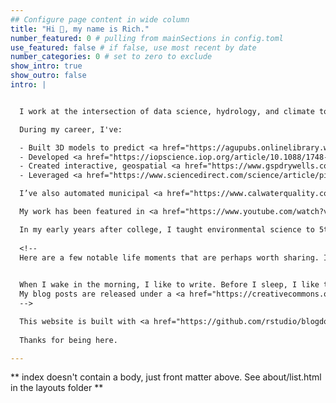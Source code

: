 ```yaml
---
## Configure page content in wide column
title: "Hi 👋, my name is Rich."
number_featured: 0 # pulling from mainSections in config.toml
use_featured: false # if false, use most recent by date
number_categories: 0 # set to zero to exclude
show_intro: true
show_outro: false
intro: |


  I work at the intersection of data science, hydrology, and climate to measure and model the water and energy systems that sustain humanity. My expertise spans modeling, geospatial programming, and natural resource management. I currently lead innovation teams that build technology for electric utilities. 

  During my career, I've:  

  - Built 3D models to predict <a href="https://agupubs.onlinelibrary.wiley.com/doi/10.1029/2020WR028655" target="_blank">groundwater flow</a> and <a href="https://agupubs.onlinelibrary.wiley.com/doi/full/10.1029/2023WR035446" target="_blank">contaminant transport</a> in aquifers critical to global food and water supply.  
  - Developed <a href="https://iopscience.iop.org/article/10.1088/1748-9326/ab6f10" target="_blank">regional-scale models</a> to predict well failures due to drought and unsustainable management, with a focus on <a href="https://www.nature.com/articles/s41598-023-41379-9" target="_blank">disadvantaged communities</a>.  
  - Created interactive, geospatial <a href="https://www.gspdrywells.com/" target="_blank">decision-support tools</a> to inform sustainable resource management.  
  - Leveraged <a href="https://www.sciencedirect.com/science/article/pii/S0048969721057132?via%3Dihub" target="_blank">satellite remote sensing</a> for near-real time environmental monitoring.  

  I’ve also automated municipal <a href="https://www.calwaterquality.com" target="_blank">water quality reports</a> in California and co-developed the nation’s largest public spatial database of <a href="https://www.policyinnovation.org/technology/water-utility-service-area-boundaries" target="_blank">water system boundaries</a>, now used by the US EPA. As co-founder of Water Data Lab, I've trained 400+ scientists and engineers through the <a href="https://www.r4wrds.netlify.app" target="_blank">R for Water Resources Data Science</a> curriculum.  

  My work has been featured in <a href="https://www.youtube.com/watch?v=7ALeNj7cp_s" target="_blank">PBS</a>, <a href="https://www.nature.com/articles/s41598-023-41379-9" target="_blank">Nature</a>, the <a href="https://www.latimes.com/environment/story/2021-12-16/its-a-race-to-the-bottom-for-agricultural-wells" target="_blank">Los Angeles Times</a>, and <a href="https://www.newscientist.com/article/2264206-groundwater-that-supports-world-food-chain-may-become-too-salty-to-use/" target="_blank">NewScientist</a>. 

  In my early years after college, I taught environmental science to 5th graders and led National Geographic expeditions in Thailand for high school students. 
  
  <!--
  Here are a few notable life moments that are perhaps worth sharing. I grew up off-the-grid in the high desert hills and boulder fields of Southern California. Our closest neighbors lived 5 miles away and we didn't have a television. It was quiet childhood, and I read a lot of books. I ran with my dogs through the tall yellow mustard when it bloomed in the spring. And then, when I was 7, my mom suddenly became a single parent. She's an immigrant from Thailand, without a college education, and after all these years, still the strongest person I know. Her parents, also immigrants, came to Thailand by way of China, in retreat of the rising Communist State. When I was 17, I moved to Berkeley and studied Biology and Conflict Resolution. I had the honor of delivering my departmental commencement speech in the Greek Theater, on the same stage where, as a student, I'd seen the Dalai Lama and Yo-Yo Ma. Of course, my performance was so much tinier in so many ways, but it was thrilling to hear a few thousand people chuckle at my bits. After college, I taught environmental science at an educational nonprofit in Yosemite and the Marin Headlands. During summers, I led trips in Thailand for National Geographic. Somewhere along the way, I realized that I wanted to spend the rest of my life learning, and I was fortunate to have the privilege to do so. While working towards a PhD, I built 3D, physics-based and statistical models of groundwater flow and contaminant transport. I also learned how to skateboard down parking structures -- a wonderful way to clear the mind while running long computer simulations back at the lab. Big ups to the National Science Foundation, the US Department of Energy, NASA, and Microsoft, all of whom funded my work in some way. After grad school, I helped develop 6 groundwater sustainability plans in California, all of which passed state-level environmental review (thank goodness), and which entailed the coordination of diverse stakeholder groups, technical project management, IoT monitoring, and mathematical modeling. 

  
  When I wake in the morning, I like to write. Before I sleep, I like to read. I believe that rest is critical to creativity. I strive to do nothing strenuous from Friday evening to Saturday evening. I used to climb steep, alpine rock faces with gear, ropes, and rubber-rimmed footwear, but that's increasingly outside of my risk tolerance. I've given up trying to predict exactly where I will be in 5 to 10 years, because I consistently surprise myself and end up somewhere else delightful. And so, instead, I'm trying to be present, kind, and helpful. Few things satisfy me more than a good book, sharing a home cooked meal with friends and family, listening to practiced musicians improvise, or finding small ways to make the world a slightly better place to live in. It's not bad, but it could be better. I believe that out there on the margins, on the fringes, is where we find the exciting and important work; and we have so much work to do, so much ground to cover. 
  My blog posts are released under a <a href="https://creativecommons.org/licenses/by-sa/4.0/" target="_blank">Creative Commons Attribution-ShareAlike 4.0 International License</a>. 
  -->

  This website is built with <a href="https://github.com/rstudio/blogdown" target="_blank">blogdown</a> and <a href="https://gohugo.io/" target="_blank">Hugo</a>, and deployed using <a href="https://www.netlify.com/" target="_blank">Netlify</a>. 
    
  Thanks for being here.  

---
```


** index doesn't contain a body, just front matter above.
See about/list.html in the layouts folder **